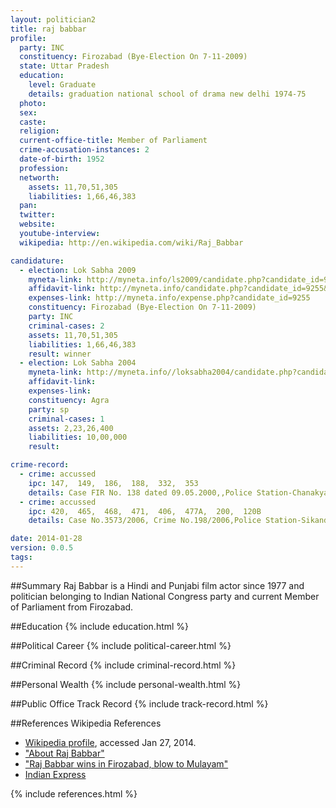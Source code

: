 ```yaml
---
layout: politician2
title: raj babbar
profile: 
  party: INC
  constituency: Firozabad (Bye-Election On 7-11-2009)
  state: Uttar Pradesh
  education: 
    level: Graduate
    details: graduation national school of drama new delhi 1974-75
  photo: 
  sex: 
  caste: 
  religion: 
  current-office-title: Member of Parliament
  crime-accusation-instances: 2
  date-of-birth: 1952
  profession: 
  networth: 
    assets: 11,70,51,305
    liabilities: 1,66,46,383
  pan: 
  twitter: 
  website: 
  youtube-interview: 
  wikipedia: http://en.wikipedia.com/wiki/Raj_Babbar

candidature: 
  - election: Lok Sabha 2009
    myneta-link: http://myneta.info/ls2009/candidate.php?candidate_id=9255
    affidavit-link: http://myneta.info/candidate.php?candidate_id=9255&scan=original
    expenses-link: http://myneta.info/expense.php?candidate_id=9255
    constituency: Firozabad (Bye-Election On 7-11-2009) 
    party: INC
    criminal-cases: 2
    assets: 11,70,51,305
    liabilities: 1,66,46,383
    result: winner 
  - election: Lok Sabha 2004
    myneta-link: http://myneta.info//loksabha2004/candidate.php?candidate_id=3889
    affidavit-link: 
    expenses-link: 
    constituency: Agra 
    party: sp
    criminal-cases: 1
    assets: 2,23,26,400
    liabilities: 10,00,000
    result:  

crime-record: 
  - crime: accussed
    ipc: 147,  149,  186,  188,  332,  353
    details: Case FIR No. 138 dated 09.05.2000,,Police Station-Chanakya Puri,District-New Delhi,State-Delhi,No Charge Framed,However Metropolitan Magistrate,Patiala House Court,New Delhi took congnizance of the aforesaid case on 20.01.2001 
  - crime: accussed
    ipc: 420,  465,  468,  471,  406,  477A,  200,  120B
    details: Case No.3573/2006, Crime No.198/2006,Police Station-Sikandera,District-Agra,State-Uttar Pradesh,No Charge Framed,High Court of Judicial at Allahabad has stayed all the proceedings of the aforesaid case vide order dated 27.11.2007 passed in Crl. Misc. Petition No.27607/2007 by the   Hon'ble S.S.Kulsherstha,J.,which is still in force 

date: 2014-01-28
version: 0.0.5
tags: 
---
```

##Summary
Raj Babbar is a Hindi and Punjabi film actor since 1977 and politician belonging to Indian National Congress party and current Member of Parliament from Firozabad.




##Education
{% include education.html %}


##Political Career
{% include political-career.html %}


##Criminal Record
{% include criminal-record.html %}


##Personal Wealth
{% include personal-wealth.html %}


##Public Office Track Record
{% include track-record.html %}


##References
Wikipedia References
- [Wikipedia profile]({{page.profile.wikipedia}}), accessed Jan 27, 2014.
- ["About Raj Babbar"][wiki1]
- ["Raj Babbar wins in Firozabad, blow to Mulayam"][wiki2]
- [Indian Express][wiki3]

[wiki1]: http://www.mtv.com/artists/raj-babbar/biography/
[wiki2]: http://www.expressbuzz.com/edition/story.aspx?Title=Congress,+BSP+score+big,+Left+routed&artid=G05IJtXluao=&SectionID=b7ziAYMenjw=&MainSectionID=b7ziAYMenjw=&SEO=Uttar+Pradesh++firozabad+by+polls+raj+babbar+mulay&SectionName=pWehHe7IsSU=
[wiki3]: /wiki/Indian_Express


{% include references.html %}